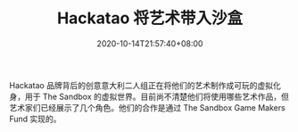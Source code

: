 ﻿---
title: "Hackatao 将艺术带入沙盒"
date: 2020-10-14T21:57:40+08:00
lastmod: 2020-10-14T16:45:40+08:00
draft: false
authors: ["Archer"]
description: "Hackatao 品牌背后的创意意大利二人组正在将他们的艺术制作成可玩的虚拟化身，用于 The Sandbox 的虚拟世界。目前尚不清楚他们将使用哪些艺术作品，但艺术家们已经展示了几个角色。他们的合作是通过 The Sandbox Game Makers Fund 实现的。"
featuredImage: "hackatao-brings-art-into-the-sandbox.png"
tags: ["Virtual World","虚拟世界","Play to Earn"]
categories: ["news"]
news: ["虚拟世界"]
weight: 
lightgallery: true
pinned: false
recommend: false
recommend1: false
---

Hackatao 品牌背后的创意意大利二人组正在将他们的艺术制作成可玩的虚拟化身，用于 The Sandbox 的虚拟世界。目前尚不清楚他们将使用哪些艺术作品，但艺术家们已经展示了几个角色。他们的合作是通过 The Sandbox Game Makers Fund 实现的。

<!--more-->

